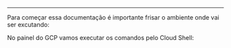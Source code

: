 ----------

Para começar essa documentação é importante frisar o ambiente onde vai ser excutando: 

No painel do GCP vamos executar os comandos pelo Cloud Shell: 
